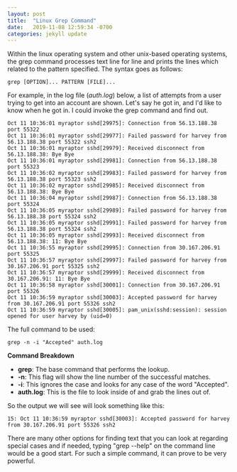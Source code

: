 ```yaml
---
layout: post
title:  "Linux Grep Command"
date:   2019-11-08 12:59:34 -0700
categories: jekyll update
---
```


Within the linux operating system and other unix-based operating systems, the grep command processes text line for line
and prints the lines which related to the pattern specified.  The syntax goes as follows:
```
grep [OPTION]... PATTERN [FILE]...
```
For example, in the log file (*auth.log*)  below, a list of attempts from a user trying to get into an account are shown.
Let's say he got in, and I'd like to know when he got in.  I could invoke the grep command and find out.
```
Oct 11 10:36:01 myraptor sshd[29975]: Connection from 56.13.188.38 port 55322
Oct 11 10:36:01 myraptor sshd[29977]: Failed password for harvey from 56.13.188.38 port 55322 ssh2
Oct 11 10:36:01 myraptor sshd[29979]: Received disconnect from 56.13.188.38: Bye Bye
Oct 11 10:36:01 myraptor sshd[29981]: Connection from 56.13.188.38 port 55323
Oct 11 10:36:02 myraptor sshd[29983]: Failed password for harvey from 56.13.188.38 port 55323 ssh2
Oct 11 10:36:02 myraptor sshd[29985]: Received disconnect from 56.13.188.38: Bye Bye
Oct 11 10:36:04 myraptor sshd[29987]: Connection from 56.13.188.38 port 55324
Oct 11 10:36:05 myraptor sshd[29989]: Failed password for harvey from 56.13.188.38 port 55324 ssh2
Oct 11 10:36:05 myraptor sshd[29991]: Failed password for harvey from 56.13.188.38 port 55324 ssh2
Oct 11 10:36:05 myraptor sshd[29993]: Received disconnect from 56.13.188.38: 11: Bye Bye
Oct 11 10:36:55 myraptor sshd[29995]: Connection from 30.167.206.91 port 55325
Oct 11 10:36:57 myraptor sshd[29997]: Failed password for harvey from 30.167.206.91 port 55325 ssh2
Oct 11 10:36:57 myraptor sshd[29999]: Received disconnect from 30.167.206.91: 11: Bye Bye
Oct 11 10:36:58 myraptor sshd[30001]: Connection from 30.167.206.91 port 55326
Oct 11 10:36:59 myraptor sshd[30003]: Accepted password for harvey from 30.167.206.91 port 55326 ssh2
Oct 11 10:36:59 myraptor sshd[30005]: pam_unix(sshd:session): session opened for user harvey by (uid=0)
```
The full command to be used:
```
grep -n -i "Accepted" auth.log
```
**Command Breakdown**
- **grep**: The base command that performs the lookup.
- **-n**: This flag will show the line number of the successful matches.
- **-i**: This ignores the case and looks for any case of the word "Accepted".
- **auth.log**: This is the file to look inside of and grab the lines out of.

So the output we will see will look something like this:
```
15: Oct 11 10:36:59 myraptor sshd[30003]: Accepted password for harvey from 30.167.206.91 port 55326 ssh2
```

There are many other options for finding text that you can look at regarding special cases and if needed, typing
"grep --help" on the command line would be a good start.  For such a simple command, it can prove
to be very powerful.